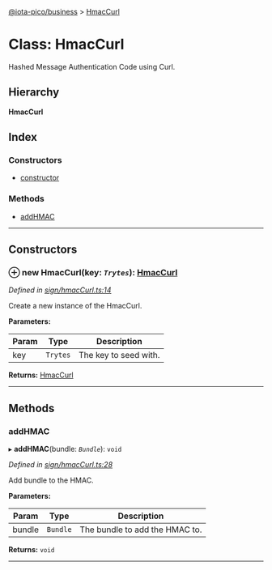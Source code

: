[@iota-pico/business](../README.md) > [HmacCurl](../classes/hmaccurl.md)

# Class: HmacCurl

Hashed Message Authentication Code using Curl.

## Hierarchy

**HmacCurl**

## Index

### Constructors

* [constructor](hmaccurl.md#constructor)

### Methods

* [addHMAC](hmaccurl.md#addhmac)

---

## Constructors

<a id="constructor"></a>

### ⊕ **new HmacCurl**(key: *`Trytes`*): [HmacCurl](hmaccurl.md)

*Defined in [sign/hmacCurl.ts:14](https://github.com/iota-pico/business/blob/09264f6/src/sign/hmacCurl.ts#L14)*

Create a new instance of the HmacCurl.

**Parameters:**

| Param | Type | Description |
| ------ | ------ | ------ |
| key | `Trytes`   |  The key to seed with. |

**Returns:** [HmacCurl](hmaccurl.md)

---

## Methods

<a id="addhmac"></a>

###  addHMAC

▸ **addHMAC**(bundle: *`Bundle`*): `void`

*Defined in [sign/hmacCurl.ts:28](https://github.com/iota-pico/business/blob/09264f6/src/sign/hmacCurl.ts#L28)*

Add bundle to the HMAC.

**Parameters:**

| Param | Type | Description |
| ------ | ------ | ------ |
| bundle | `Bundle`   |  The bundle to add the HMAC to. |

**Returns:** `void`

___

